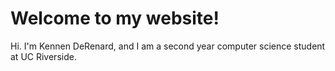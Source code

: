# Welcome to my website!

Hi. I'm Kennen DeRenard, and I am a second year computer science student at UC Riverside.
